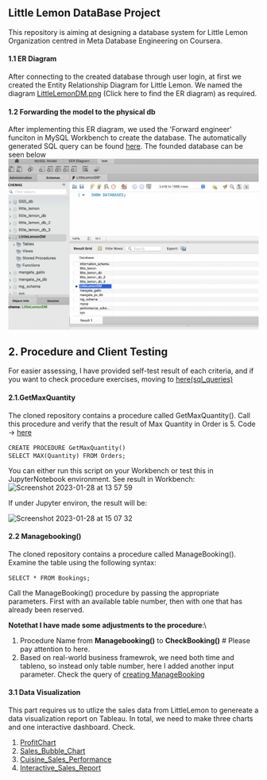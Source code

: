 ## Little Lemon DataBase Project
This repository is aiming at designing a database system for Little Lemon Organization centred in
Meta Database Engineering on Coursera.
#### 1.1 ER Diagram
After connecting to the created database through user login, at first we created the Entity 
Relationship Diagram for Little Lemon. We named the diagram [LittleLemonDM.png](./LittleLemonDM.png) (Click here to find the ER diagram)
as required.

#### 1.2 Forwarding the model to the physical db
After implementing this ER diagram, we used the 'Forward engineer' funciton in MySQL Workbench to
create the database. The automatically generated SQL query can be found [here](./LittleLemonDB.sql).
The founded database can be seen below ![This is the created littlelemondb](https://raw.githubusercontent.com/WindAlan-sw/db-capstone-project-/master/db-capstone-project/show_db_sql_query.png)



## 2. Procedure and Client Testing
For easier assessing, I have provided self-test result of each criteria, and if you want to
check procedure exercises, moving to [here(sql_queries)](./sql_queries)

#### 2.1.GetMaxQuantity
The cloned repository contains a procedure called GetMaxQuantity(). Call this procedure and verify 
that the result of Max Quantity in Order is 5.
Code -> [here](./sql_queries/GetMaxQuantity.sql)
```
CREATE PROCEDURE GetMaxQuantity()
SELECT MAX(Quantity) FROM Orders;
```
You can either run this script on your Workbench or test this in JupyterNotebook environment.
See result in Workbench:
<img width="445" alt="Screenshot 2023-01-28 at 13 57 59" src="https://user-images.githubusercontent.com/76271974/215270414-1cfdc04e-2343-4440-94f7-07967233b611.png">

If under Jupyter environ, the result will be:

<img width="745" alt="Screenshot 2023-01-28 at 15 07 32" src="https://user-images.githubusercontent.com/76271974/215273883-797b8925-beab-42e4-b309-a822d8c2dc15.png">

#### 2.2 Managebooking()
The cloned repository contains a procedure called ManageBooking(). Examine the table using the
following syntax:
```
SELECT * FROM Bookings;
```
Call the ManageBooking() procedure by passing the appropriate parameters. First with an available 
table number, then with one that has already been reserved.

**Notethat I have made some adjustments to the procedure**:\
1. Procedure Name from **Managebooking()** to **CheckBooking()** # Please pay attention to here.
2. Based on real-world business framewrok, we need both time and tableno, so instead only table number, here I added another input parameter.
Check the query of [creating ManageBooking](./sql_queries/CheckBooking.sql)



#### 3.1 Data Visualization
This part requires us to utlize the sales data from LittleLemon to genereate a data visualization
report on Tableau. In total, we need to make three charts and one interactive dashboard. Check.
1. [ProfitChart](./SalesReport_Tableau/Profit_Chart.png)
2. [Sales_Bubble_Chart](./SalesReport_Tableau/Sales_Bubble_Chart.png)
3. [Cuisine_Sales_Performance](./SalesReport_Tableau/Cuisine_Sales_and_profits.png)
4. [Interactive_Sales_Report](./SalesReport_Tableau/Sales_Report_1.png)
